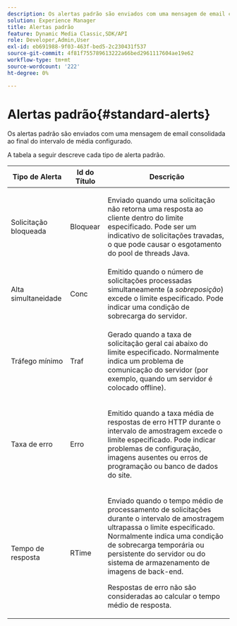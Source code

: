 ```yaml
---
description: Os alertas padrão são enviados com uma mensagem de email consolidada ao final do intervalo de média configurado.
solution: Experience Manager
title: Alertas padrão
feature: Dynamic Media Classic,SDK/API
role: Developer,Admin,User
exl-id: eb691988-9f03-463f-bed5-2c230431f537
source-git-commit: 4f81f755789613222a66bed2961117604ae19e62
workflow-type: tm+mt
source-wordcount: '222'
ht-degree: 0%

---
```


# Alertas padrão{#standard-alerts}

Os alertas padrão são enviados com uma mensagem de email consolidada ao final do intervalo de média configurado.

A tabela a seguir descreve cada tipo de alerta padrão.

<table id="table_02611F1B920E48A6973BFA969CA564EB"> 
 <thead> 
  <tr> 
   <th class="entry"> <b>Tipo de Alerta</b> </th> 
   <th class="entry"> <b>Id do Título</b> </th> 
   <th class="entry"> <b>Descrição</b> </th> 
  </tr> 
 </thead>
 <tbody> 
  <tr> 
   <td> <p>Solicitação bloqueada </p> </td> 
   <td> <p>Bloquear </p> </td> 
   <td> <p>Enviado quando uma solicitação não retorna uma resposta ao cliente dentro do limite especificado. Pode ser um indicativo de solicitações travadas, o que pode causar o esgotamento do pool de threads Java. </p> </td> 
  </tr> 
  <tr> 
   <td> <p>Alta simultaneidade </p> </td> 
   <td> <p>Conc </p> </td> 
   <td> Emitido quando o número de solicitações processadas simultaneamente (a <i>sobreposição</i>) excede o limite especificado. Pode indicar uma condição de sobrecarga do servidor. </td> 
  </tr> 
  <tr> 
   <td> <p>Tráfego mínimo </p> </td> 
   <td> <p>Traf </p> </td> 
   <td> <p>Gerado quando a taxa de solicitação geral cai abaixo do limite especificado. Normalmente indica um problema de comunicação do servidor (por exemplo, quando um servidor é colocado offline). </p> </td> 
  </tr> 
  <tr> 
   <td> <p>Taxa de erro </p> </td> 
   <td> <p>Erro </p> </td> 
   <td> <p>Emitido quando a taxa média de respostas de erro HTTP durante o intervalo de amostragem excede o limite especificado. Pode indicar problemas de configuração, imagens ausentes ou erros de programação ou banco de dados do site. </p> </td> 
  </tr> 
  <tr> 
   <td> <p>Tempo de resposta </p> </td> 
   <td> <p>RTime </p> </td> 
   <td> <p>Enviado quando o tempo médio de processamento de solicitações durante o intervalo de amostragem ultrapassa o limite especificado. Normalmente indica uma condição de sobrecarga temporária ou persistente do servidor ou do sistema de armazenamento de imagens de back-end. </p> <p>Respostas de erro não são consideradas ao calcular o tempo médio de resposta. </p> </td> 
  </tr> 
 </tbody> 
</table>
